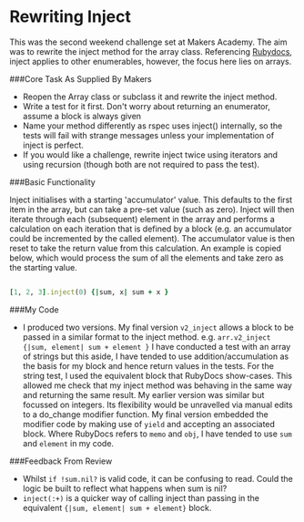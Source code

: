 Rewriting Inject
================

This was the second weekend challenge set at Makers Academy.  The aim was to rewrite the inject method for the array class.  Referencing [Rubydocs](http://www.ruby-doc.org/core-2.1.1/Enumerable.html#method-i-inject), inject applies to other enumerables, however, the focus here lies on arrays.

###Core Task As Supplied By Makers

- Reopen the Array class or subclass it and rewrite the inject method. 
- Write a test for it first. Don't worry about returning an enumerator, assume a block is always given
- Name your method differently as rspec uses inject() internally, so the tests will fail with strange messages unless your implementation of inject is perfect.
- If you would like a challenge, rewrite inject twice using iterators and using recursion (though both are not required to pass the test).

###Basic Functionality

Inject initialises with a starting 'accumulator' value.  This defaults to the first item in the array, but can take a pre-set value (such as zero).  Inject will then iterate through each (subsequent) element in the array and performs a calculation on each iteration that is defined by a block (e.g. an accumulator could be incremented by the called element).  The accumulator value is then reset to take the return value from this calculation.  An example is copied below, which would process the sum of all the elements and take zero as the starting value.

```ruby

[1, 2, 3].inject(0) {|sum, x| sum + x }

```

###My Code

- I produced two versions.  My final version ```v2_inject``` allows a block to be passed in a similar format to the inject method.  e.g. ```arr.v2_inject {|sum, element| sum + element }```  I have conducted a test with an array of strings but this aside, I have tended to use addition/accumulation as the basis for my block and hence return values in the tests.  For the string test, I used the equivalent block that RubyDocs show-cases.  This allowed me check that my inject method was behaving in the same way and returning the same result.  My earlier version was similar but focussed on integers.  Its flexibility would be unravelled via manual edits to a do_change modifier function.  My final version embedded the modifier code by making use of ```yield``` and accepting an associated block.  Where RubyDocs refers to ```memo``` and ```obj```, I have tended to use ```sum``` and ```element``` in my code.

###Feedback From Review

- Whilst `if !sum.nil?` is valid code, it can be confusing to read.  Could the logic be built to reflect what happens when sum is nil?
- ```inject(:+)``` is a quicker way of calling inject than passing in the equivalent ```{|sum, element| sum + element}``` block. 